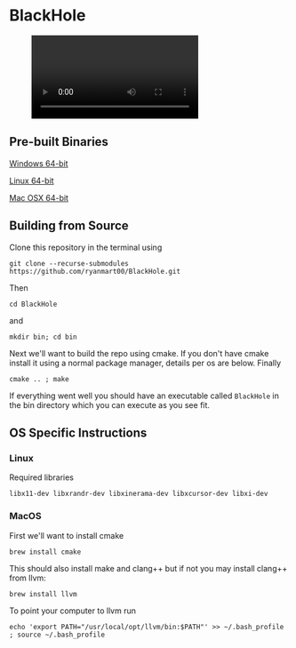 # BlackHole

<figure class="video_container">
  <video controls="true" allowfullscreen="true">
    <source src="https://raw.githubusercontent.com/ryanmart00/BlackHole/master/builds/Black_Hole_Video.mp4" type="video/mp4">
  </video>
</figure>

## Pre-built Binaries
<a id="raw-url" href="https://raw.githubusercontent.com/ryanmart00/BlackHole/master/builds/Win64/BlackHole.zip"> Windows 64-bit</a>

<a id="raw-url" href="https://raw.githubusercontent.com/ryanmart00/BlackHole/master/builds/Linux/BlackHole.zip"> Linux 64-bit</a>

<a id="raw-url" href="https://raw.githubusercontent.com/ryanmart00/BlackHole/master/builds/MacOS/BlackHole.zip"> Mac OSX 64-bit</a>

## Building from Source
Clone this repository in the terminal using
```
git clone --recurse-submodules https://github.com/ryanmart00/BlackHole.git
```
Then 
```
cd BlackHole
```
and 
```
mkdir bin; cd bin
```
Next we'll want to build the repo using cmake. If you don't have cmake install it using a normal package manager,
details per os are below.
Finally 
```
cmake .. ; make
```
If everything went well you should have an executable called ```BlackHole```
in the bin directory which you can execute as you see fit.

## OS Specific Instructions

### Linux
Required libraries 
```
libx11-dev libxrandr-dev libxinerama-dev libxcursor-dev libxi-dev
```
### MacOS
First we'll want to install cmake
```
brew install cmake
```
This should also install make and clang++ but if not you may install clang++ from llvm:
```
brew install llvm
```
To point your computer to llvm run 
```
echo 'export PATH="/usr/local/opt/llvm/bin:$PATH"' >> ~/.bash_profile ; source ~/.bash_profile
```


